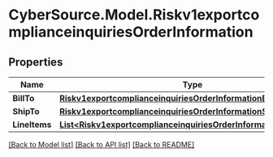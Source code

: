# CyberSource.Model.Riskv1exportcomplianceinquiriesOrderInformation
## Properties

Name | Type | Description | Notes
------------ | ------------- | ------------- | -------------
**BillTo** | [**Riskv1exportcomplianceinquiriesOrderInformationBillTo**](Riskv1exportcomplianceinquiriesOrderInformationBillTo.md) |  | [optional] 
**ShipTo** | [**Riskv1exportcomplianceinquiriesOrderInformationShipTo**](Riskv1exportcomplianceinquiriesOrderInformationShipTo.md) |  | [optional] 
**LineItems** | [**List&lt;Riskv1exportcomplianceinquiriesOrderInformationLineItems&gt;**](Riskv1exportcomplianceinquiriesOrderInformationLineItems.md) |  | [optional] 

[[Back to Model list]](../README.md#documentation-for-models) [[Back to API list]](../README.md#documentation-for-api-endpoints) [[Back to README]](../README.md)

